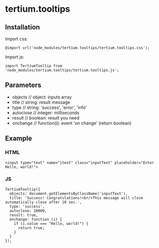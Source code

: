 # tertium.tooltips

## Installation

Import css: 
```
@import url('node_modules/tertium.tooltips/tertium.tooltips.css');
```

Import js:

```
import TertiumTooltip from 'node_modules/tertium.tooltips/tertium.tooltips.js';
```

## Parameters

* objects // object: inputs array
* title // string: result message
* type // string: 'success', 'error', 'info'
* autoclose // integer: milliseconds
* result // boolean: result you need
* onchange // function(i): event 'on change' (return boolean)

## Example

### HTML

```
<input type="text" name="itext" class="inputText" placeholder="Enter Hello, world!">
```

### JS

```
TertiumTooltip({
  objects: document.getElementsByClassName('inputText'),
  title: 'Success! Congratulations!<br/>This message will close automatically close after 10 sec.',
  type: 'success',
  autoclose: 10000,
  result: true,
  onchange: function (i) {
    if (i.value === "Hello, world!") {
      return true;
    }
  }
});
```
